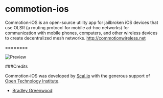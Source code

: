 commotion-ios
=============

Commotion-iOS is an open-source utility app for jailbroken iOS devices that use OLSR (a routing protocol for mobile ad-hoc networks) for communication with mobile phones, computers, and other wireless devices to create decentralized mesh networks.  http://commotionwireless.net

========

![Preview](https://github.com/bmgdev/commotion-ios/blob/master/commotion-ios/images/screenshots/1.PNG)

###Credits

Commotion-iOS was developed by [Scal.io](http://scal.io) with the generous support of [Open Technology Institute](http://oti.newamerica.net/).

- [Bradley Greenwood](https://github.com/bmgdev/)

